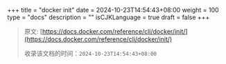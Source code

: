 +++
title = "docker init"
date = 2024-10-23T14:54:43+08:00
weight = 100
type = "docs"
description = ""
isCJKLanguage = true
draft = false
+++

> 原文: [https://docs.docker.com/reference/cli/docker/init/](https://docs.docker.com/reference/cli/docker/init/)
>
> 收录该文档的时间：`2024-10-23T14:54:43+08:00`
